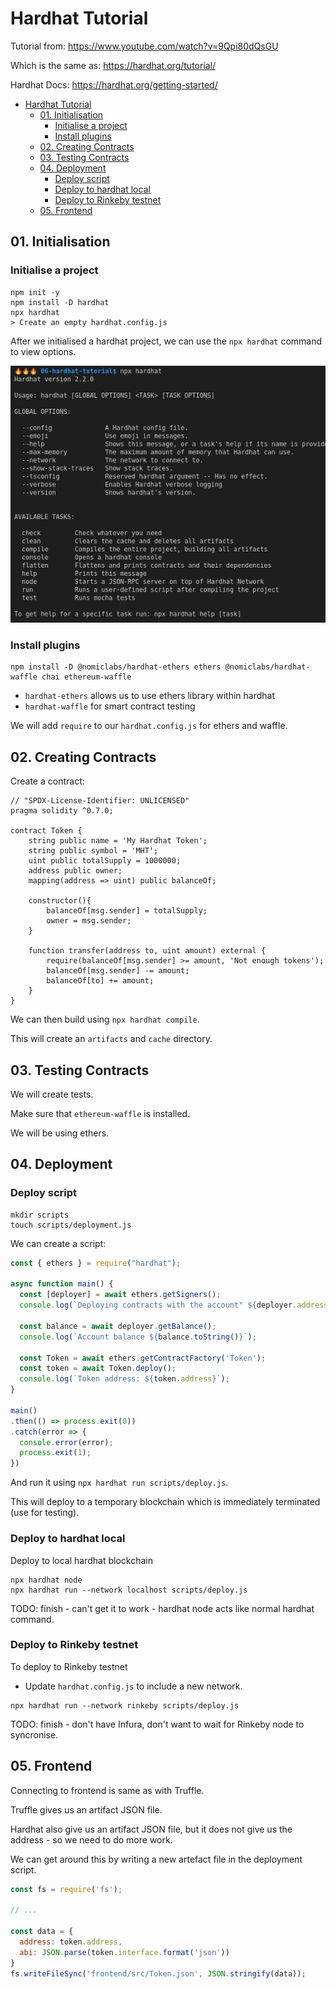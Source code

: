 # Hardhat Tutorial

Tutorial from: https://www.youtube.com/watch?v=9Qpi80dQsGU

Which is the same as: https://hardhat.org/tutorial/

Hardhat Docs: https://hardhat.org/getting-started/

- [Hardhat Tutorial](#hardhat-tutorial)
  - [01. Initialisation](#01-initialisation)
    - [Initialise a project](#initialise-a-project)
    - [Install plugins](#install-plugins)
  - [02. Creating Contracts](#02-creating-contracts)
  - [03. Testing Contracts](#03-testing-contracts)
  - [04. Deployment](#04-deployment)
    - [Deploy script](#deploy-script)
    - [Deploy to hardhat local](#deploy-to-hardhat-local)
    - [Deploy to Rinkeby testnet](#deploy-to-rinkeby-testnet)
  - [05. Frontend](#05-frontend)

## 01. Initialisation

### Initialise a project
```
npm init -y
npm install -D hardhat
npx hardhat
> Create an empty hardhat.config.js
```

After we initialised a hardhat project, we can use the `npx hardhat` command to view options.

![](img/2021-04-18-14-31-46.png)

### Install plugins

```
npm install -D @nomiclabs/hardhat-ethers ethers @nomiclabs/hardhat-waffle chai ethereum-waffle
```
* `hardhat-ethers` allows us to use ethers library within hardhat
* `hardhat-waffle` for smart contract testing

We will add `require` to our `hardhat.config.js` for ethers and  waffle.

## 02. Creating Contracts

Create a contract:
```solidity
// "SPDX-License-Identifier: UNLICENSED"
pragma solidity ^0.7.0;

contract Token {
    string public name = 'My Hardhat Token';
    string public symbol = 'MHT';
    uint public totalSupply = 1000000;
    address public owner;
    mapping(address => uint) public balanceOf;

    constructor(){
        balanceOf[msg.sender] = totalSupply;
        owner = msg.sender;
    }

    function transfer(address to, uint amount) external {
        require(balanceOf[msg.sender] >= amount, 'Not enough tokens');
        balanceOf[msg.sender] -= amount;
        balanceOf[to] += amount;
    }
}
```

We can then build using `npx hardhat compile`.

This will create an `artifacts` and `cache` directory.

## 03. Testing Contracts

We will create tests.

Make sure that `ethereum-waffle` is installed.

We will be using ethers.

## 04. Deployment

### Deploy script
```
mkdir scripts
touch scripts/deployment.js
```
We can create a script:
```js
const { ethers } = require("hardhat");

async function main() {
  const [deployer] = await ethers.getSigners();
  console.log(`Deploying contracts with the account" ${deployer.address}`);

  const balance = await deployer.getBalance();
  console.log(`Account balance ${balance.toString()}`);

  const Token = await ethers.getContractFactory('Token');
  const token = await Token.deploy();
  console.log(`Token address: ${token.address}`);
}

main()
.then(() => process.exit(0))
.catch(error => {
  console.error(error);
  process.exit(1);
})
```
And run it using `npx hardhat run scripts/deploy.js`.

This will deploy to a temporary blockchain which is immediately terminated (use for testing).

### Deploy to hardhat local

Deploy to local hardhat blockchain
```
npx hardhat node
npx hardhat run --network localhost scripts/deploy.js
```
TODO: finish - can't get it to work - hardhat node acts like normal hardhat command.

### Deploy to Rinkeby testnet

To deploy to Rinkeby testnet
* Update `hardhat.config.js` to include a new network.
```
npx hardhat run --network rinkeby scripts/deploy.js
```
TODO: finish - don't have Infura, don't want to wait for Rinkeby node to syncronise.

## 05. Frontend

Connecting to frontend is same as with Truffle.

Truffle gives us an artifact JSON file.

Hardhat also give us an artifact JSON file, but it does not give us the address - so we need to
do more work.

We can get around this by writing a new artefact file in the deployment script.

```js
const fs = require('fs');

// ...

const data = {
  address: token.address,
  abi: JSON.parse(token.interface.format('json'))
}
fs.writeFileSync('frontend/src/Token.json', JSON.stringify(data));
```